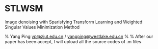 # STLWSM
Image denoising with Sparisfying Transform Learning and Weighted Singular Values Minimization Method

% Yang Ping yp@zjut.edu.cn / yangping@westlake.edu.cn
% 
% After our paper has been accept, I will upload all the source codes of .m files
